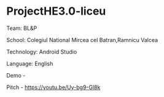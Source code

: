 # ProjectHE3.0-liceu

Team: BL&P

School: Colegiul National Mircea cel Batran,Ramnicu Valcea

Technology: Android Studio

Language: English

Demo -

Pitch - https://youtu.be/Uy-bg9-Gl8k


